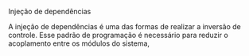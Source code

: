 Injeção de dependências

A injeção de dependências é uma das formas de realizar a inversão de controle. Esse padrão de programação é necessário para reduzir o acoplamento entre os módulos do sistema, 


